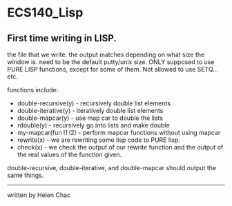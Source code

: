 ECS140_Lisp
===========

First time writing in LISP. 
-----
the file that we write. the output matches depending on what size the window is. need to be the default putty/unix size. 
ONLY supposed to use PURE LISP functions, except for some of them. Not allowed to use SETQ... etc.

functions include: 
- double-recursive(y) - recursively double list elements 
- double-iterative(y) - iteratively double list elements
- double-mapcar(y) - use map car to double the lists
- rdouble(y) - recursively go into lists and make double
- my-mapcar(fun l1 l2) - perform mapcar functions without using mapcar
- rewrite(x) - we are rewriting some lisp code to PURE lisp. 
- check(x) - we check the output of our rewrite function and the output of the real values of the function given.

double-recursive, double-iterative, and double-mapcar should output the same things. 

------------
written by Helen Chac
